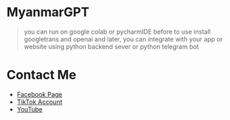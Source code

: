 # MyanmarGPT
> you can run on google colab or pycharmIDE
> before to use install googletrans and openai
> and later, you can integrate with your app or website using python backend sever or python telegram bot
# Contact Me
- [Facebook Page](https://www.facebook.com/profile.php?id=61557037974996)
- [TikTok Account](https://www.tiktok.com/@itbywinhtike)
- [YouTube](https://www.youtube.com/@ITByWinHtike)

